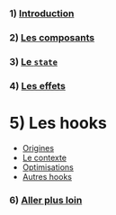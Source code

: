 ### 1) [Introduction](../1_introduction/index.md)
### 2) [Les composants](../2_component/index.md)
### 3) [Le `state`](../3_state/index.md)
### 4) [Les effets](../4_effects/index.md)

# 5) Les hooks

- [Origines](./1_origin.md)
- [Le contexte](./2_context.md)
- [Optimisations](./3_optimisations.md)
- [Autres hooks](./4_other.md)

### 6) [Aller plus loin](../6_beyond/index.md)

